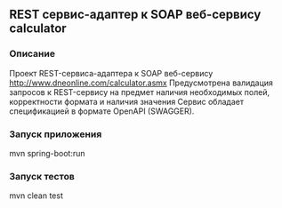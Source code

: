 ## REST сервис-адаптер к SOAP веб-сервису calculator

### Описание
Проект REST-сервиса-адаптера к SOAP веб-сервису http://www.dneonline.com/calculator.asmx
Предусмотрена валидация запросов к REST-сервису на предмет наличия необходимых полей, корректности формата и наличия значения
Сервис обладает спецификацией в формате OpenAPI (SWAGGER).

### Запуск приложения 
mvn spring-boot:run

### Запуск тестов
mvn clean test

